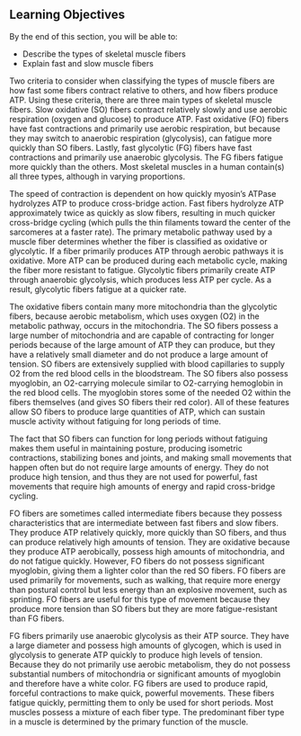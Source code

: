 ## Learning Objectives

By the end of this section, you will be able to:

  * Describe the types of skeletal muscle fibers
  * Explain fast and slow muscle fibers

Two criteria to consider when classifying the types of muscle fibers are how
fast some fibers contract relative to others, and how fibers produce ATP.
Using these criteria, there are three main types of skeletal muscle fibers.
Slow oxidative (SO) fibers contract relatively slowly and use aerobic
respiration (oxygen and glucose) to produce ATP. Fast oxidative (FO) fibers
have fast contractions and primarily use aerobic respiration, but because they
may switch to anaerobic respiration (glycolysis), can fatigue more quickly
than SO fibers. Lastly, fast glycolytic (FG) fibers have fast contractions and
primarily use anaerobic glycolysis. The FG fibers fatigue more quickly than
the others. Most skeletal muscles in a human contain(s) all three types,
although in varying proportions.

The speed of contraction is dependent on how quickly myosin’s ATPase
hydrolyzes ATP to produce cross-bridge action. Fast fibers hydrolyze ATP
approximately twice as quickly as slow fibers, resulting in much quicker
cross-bridge cycling (which pulls the thin filaments toward the center of the
sarcomeres at a faster rate). The primary metabolic pathway used by a muscle
fiber determines whether the fiber is classified as oxidative or glycolytic.
If a fiber primarily produces ATP through aerobic pathways it is oxidative.
More ATP can be produced during each metabolic cycle, making the fiber more
resistant to fatigue. Glycolytic fibers primarily create ATP through anaerobic
glycolysis, which produces less ATP per cycle. As a result, glycolytic fibers
fatigue at a quicker rate.

The oxidative fibers contain many more mitochondria than the glycolytic
fibers, because aerobic metabolism, which uses oxygen (O2) in the metabolic
pathway, occurs in the mitochondria. The SO fibers possess a large number of
mitochondria and are capable of contracting for longer periods because of the
large amount of ATP they can produce, but they have a relatively small
diameter and do not produce a large amount of tension. SO fibers are
extensively supplied with blood capillaries to supply O2 from the red blood
cells in the bloodstream. The SO fibers also possess myoglobin, an O2-carrying
molecule similar to O2-carrying hemoglobin in the red blood cells. The
myoglobin stores some of the needed O2 within the fibers themselves (and gives
SO fibers their red color). All of these features allow SO fibers to produce
large quantities of ATP, which can sustain muscle activity without fatiguing
for long periods of time.

The fact that SO fibers can function for long periods without fatiguing makes
them useful in maintaining posture, producing isometric contractions,
stabilizing bones and joints, and making small movements that happen often but
do not require large amounts of energy. They do not produce high tension, and
thus they are not used for powerful, fast movements that require high amounts
of energy and rapid cross-bridge cycling.

FO fibers are sometimes called intermediate fibers because they possess
characteristics that are intermediate between fast fibers and slow fibers.
They produce ATP relatively quickly, more quickly than SO fibers, and thus can
produce relatively high amounts of tension. They are oxidative because they
produce ATP aerobically, possess high amounts of mitochondria, and do not
fatigue quickly. However, FO fibers do not possess significant myoglobin,
giving them a lighter color than the red SO fibers. FO fibers are used
primarily for movements, such as walking, that require more energy than
postural control but less energy than an explosive movement, such as
sprinting. FO fibers are useful for this type of movement because they produce
more tension than SO fibers but they are more fatigue-resistant than FG
fibers.

FG fibers primarily use anaerobic glycolysis as their ATP source. They have a
large diameter and possess high amounts of glycogen, which is used in
glycolysis to generate ATP quickly to produce high levels of tension. Because
they do not primarily use aerobic metabolism, they do not possess substantial
numbers of mitochondria or significant amounts of myoglobin and therefore have
a white color. FG fibers are used to produce rapid, forceful contractions to
make quick, powerful movements. These fibers fatigue quickly, permitting them
to only be used for short periods. Most muscles possess a mixture of each
fiber type. The predominant fiber type in a muscle is determined by the
primary function of the muscle.

